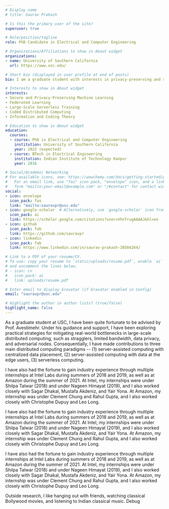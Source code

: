 ```yaml
---
# Display name
# title: Saurav Prakash

# Is this the primary user of the site?
superuser: true

# Role/position/tagline
role: PhD Candidate in Electrical and Computer Engineering

# Organizations/Affiliations to show in About widget
organizations:
- name: University of Southern California
  url: https://www.usc.edu/ 

# Short bio (displayed in user profile at end of posts)
bio: I am a graduate student with interests in privacy-preserving and secure data analytics.

# Interests to show in About widget
interests:
- Secure and Privacy-Preserving Machine Learning
- Federated Learning 
- Large-Scale Serverless Training 
- Coded Distributed Computing 
- Information and Coding Theory

# Education to show in About widget
education:
  courses:
  - course: PhD in Electrical and Computer Engineering
    institution: University of Southern California
    year: 2022 (expected)
  - course: BTech in Electrical Engineering
    institution: Indian Institute of Technology Kanpur
    year: 2016

# Social/Academic Networking
# For available icons, see: https://wowchemy.com/docs/getting-started/page-builder/#icons
#   For an email link, use "fas" icon pack, "envelope" icon, and a link in the
#   form "mailto:your-email@example.com" or "/#contact" for contact widget.
social:
- icon: envelope
  icon_pack: fas
  link: "mailto:sauravpr@usc.edu"
- icon: google-scholar  # Alternatively, use `google-scholar` icon from `ai` icon pack
  icon_pack: ai
  link: https://scholar.google.com/citations?user=VhnTrugAAAAJ&hl=en
- icon: github
  icon_pack: fab
  link: https://github.com/sauravpr
- icon: linkedin
  icon_pack: fab
  link: https://www.linkedin.com/in/saurav-prakash-38504264/

# Link to a PDF of your resume/CV.
# To use: copy your resume to `static/uploads/resume.pdf`, enable `ai` icons in `params.toml`, 
# and uncomment the lines below.
# - icon: cv
#   icon_pack: ai
#   link: uploads/resume.pdf

# Enter email to display Gravatar (if Gravatar enabled in Config)
email: "sauravpr@usc.edu"

# Highlight the author in author lists? (true/false)
highlight_name: false
---
```


As a graduate student at USC, I have been quite fortunate to be advised by Prof. Avestimehr. Under his guidance and support, I have been exploring practical strategies for mitigating real-world bottlenecks in large-scale distributed computing, such as stragglers, limited bandwidth, data privacy, and adversarial nodes. Consequentially, I have made contributions to three main distributed computing paradigms -- (1) server-assisted computing with centralized data placement, (2) server-assisted computing with data at the edge users,  (3) serverless computing.  

I have also had the fortune to gain industry experience through multiple internships at Intel Labs during summers of 2018 and 2019, as well as at Amazon during the summer of 2021. At Intel, my internships were under Shilpa Talwar (2018) and under Nageen Himayat (2019), and I also worked closely with Sagar Dhakal, Mustafa Akdeniz, and Yair Yona. At Amazon, my internship was under Clement Chung and Rahul Gupta, and I also worked closely with Christophe Dupuy and Leo Long.

I have also had the fortune to gain industry experience through multiple internships at Intel Labs during summers of 2018 and 2019, as well as at Amazon during the summer of 2021. At Intel, my internships were under Shilpa Talwar (2018) and under Nageen Himayat (2019), and I also worked closely with Sagar Dhakal, Mustafa Akdeniz, and Yair Yona. At Amazon, my internship was under Clement Chung and Rahul Gupta, and I also worked closely with Christophe Dupuy and Leo Long.

I have also had the fortune to gain industry experience through multiple internships at Intel Labs during summers of 2018 and 2019, as well as at Amazon during the summer of 2021. At Intel, my internships were under Shilpa Talwar (2018) and under Nageen Himayat (2019), and I also worked closely with Sagar Dhakal, Mustafa Akdeniz, and Yair Yona. At Amazon, my internship was under Clement Chung and Rahul Gupta, and I also worked closely with Christophe Dupuy and Leo Long.

Outside research, I like hanging out with friends, watching classical Bollywood movies, and listening to Indian classical music. Debug 

<!-- {{< icon name="download" pack="fas" >}}  {{< staticref "uploads/CV_Saurav_Prakash.pdf" "newtab" >}}CV{{< /staticref >}} -->
